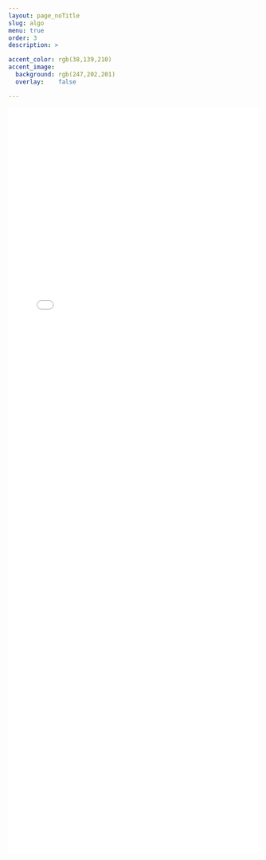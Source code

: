 ```yaml
---
layout: page_noTitle
slug: algo
menu: true
order: 3
description: >

accent_color: rgb(38,139,210)
accent_image:
  background: rgb(247,202,201)
  overlay:    false

---
```


<iframe src="algo.html"  width = "100%" height ="1500px" frameborder="0"></iframe>

​		

